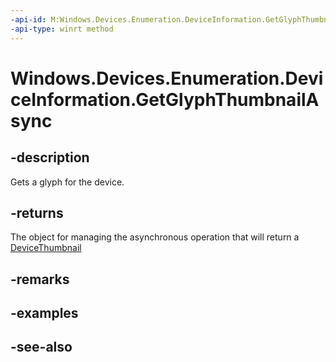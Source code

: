 ----api-id: M:Windows.Devices.Enumeration.DeviceInformation.GetGlyphThumbnailAsync
-api-type: winrt method
---<!-- Method syntaxpublic Windows.Foundation.IAsyncOperation<Windows.Devices.Enumeration.DeviceThumbnail> GetGlyphThumbnailAsync()--># Windows.Devices.Enumeration.DeviceInformation.GetGlyphThumbnailAsync## -descriptionGets a glyph for the device.## -returnsThe object for managing the asynchronous operation that will return a [DeviceThumbnail](devicethumbnail.md)## -remarks## -examples## -see-also